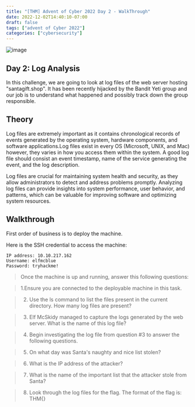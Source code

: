 ```yaml
---
title: "[THM] Advent of Cyber 2022 Day 2 - WalkThrough"
date: 2022-12-02T14:40:10-07:00
draft: false
tags: ["advent of Cyber 2022"]
categories: ["cybersecurity"]
---
```

![image](/aoc_day2.png)

## Day 2: Log Analysis
In this challenge, we are going to look at log files of the web server hosting "santagift.shop". It has been recently hijacked by the Bandit Yeti group and our
job is to understand what happened and possibly track down the group responsible.

## Theory
Log files are extremely important as it contains chronological records of events generated by the operating system, hardware components, and software applications.Log files exist in every OS (Microsoft, UNIX, and Mac) however, they varies in how you access them within the system. A good log file should consist an event timestamp, name of the service generating the event, and the log description.

Log files are crucial for maintaining system health and security, as they allow administrators to detect and address problems promptly. Analyzing log files can provide insights into system performance, user behavior, and patterns, which can be valuable for improving software and optimizing system resources.

## Walkthrough
First order of business is to deploy the machine. 

Here is the SSH credential to access the machine:
``` 
IP address: 10.10.217.162
Username: elfmcblue
Password: tryhackme!
```

> Once the machine is up and running, answer this following questions:

> 1.Ensure you are connected to the deployable machine in this task.

> 2. Use the ls command to list the files present in the current directory. How many log files are present?

> 3. Elf McSkidy managed to capture the logs generated by the web server. What is the name of this log file?

> 4. Begin investigating the log file from question #3 to answer the following questions.

> 5. On what day was Santa's naughty and nice list stolen?

> 6. What is the IP address of the attacker?

> 7. What is the name of the important list that the attacker stole from Santa?    

> 8. Look through the log files for the flag. The format of the flag is: THM{}



